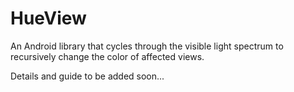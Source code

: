 # HueView
An Android library that cycles through the visible light spectrum to recursively change the color of affected views.

Details and guide to be added soon...

